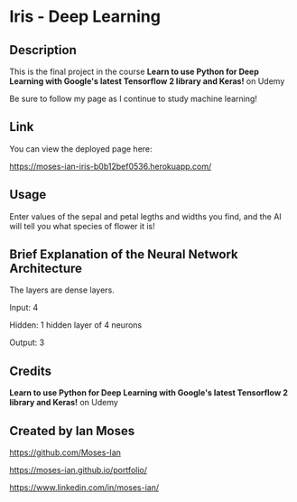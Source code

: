 # Iris - Deep Learning

## Description

This is the final project in the course **Learn to use Python for Deep Learning with Google's latest Tensorflow 2 library and Keras!** on Udemy

Be sure to follow my page as I continue to study machine learning!

## Link

You can view the deployed page here:

https://moses-ian-iris-b0b12bef0536.herokuapp.com/

## Usage

Enter values of the sepal and petal legths and widths you find, and the AI will tell you what species of flower it is!

## Brief Explanation of the Neural Network Architecture

The layers are dense layers.

Input: 4

Hidden: 1 hidden layer of 4 neurons

Output: 3

## Credits

**Learn to use Python for Deep Learning with Google's latest Tensorflow 2 library and Keras!** on Udemy

## Created by Ian Moses

https://github.com/Moses-Ian

https://moses-ian.github.io/portfolio/

https://www.linkedin.com/in/moses-ian/

